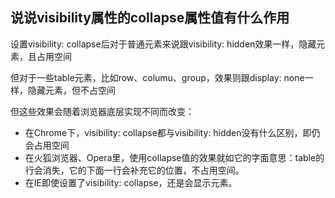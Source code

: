 ## 说说visibility属性的collapse属性值有什么作用

设置visibility: collapse后对于普通元素来说跟visibility: hidden效果一样，隐藏元素，且占用空间

但对于一些table元素，比如row、columu、group，效果则跟display: none一样，隐藏元素，但不占空间

但这些效果会随着浏览器底层实现不同而改变：

* 在Chrome下，visibility: collapse都与visibility: hidden没有什么区别，即仍会占用空间
* 在火狐浏览器、Opera里，使用collapse值的效果就如它的字面意思：table的行会消失，它的下面一行会补充它的位置，不占用空间。
* 在IE即使设置了visibility: collapse，还是会显示元素。